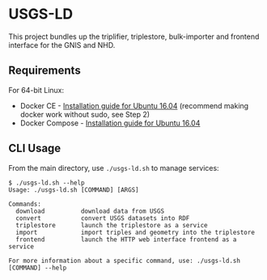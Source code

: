 # USGS-LD

This project bundles up the triplifier, triplestore, bulk-importer and frontend interface for the GNIS and NHD.

## Requirements
For 64-bit Linux:
 - Docker CE - [Installation guide for Ubuntu 16.04](https://www.digitalocean.com/community/tutorials/how-to-install-and-use-docker-on-ubuntu-16-04) (recommend making docker work without sudo, see Step 2)
 - Docker Compose - [Installation guide for Ubuntu 16.04](https://www.digitalocean.com/community/tutorials/how-to-install-docker-compose-on-ubuntu-16-04)

## CLI Usage
From the main directory, use `./usgs-ld.sh` to manage services:

```shell
$ ./usgs-ld.sh --help
Usage: ./usgs-ld.sh [COMMAND] [ARGS]

Commands:
  download          download data from USGS
  convert           convert USGS datasets into RDF
  triplestore       launch the triplestore as a service
  import            import triples and geometry into the triplestore
  frontend          launch the HTTP web interface frontend as a service

For more information about a specific command, use: ./usgs-ld.sh [COMMAND] --help

```
